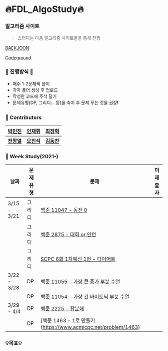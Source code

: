 # :fire:FDL_AlgoStudy:fire:

### 알고리즘 사이트

> 스터디는 다음 알고리즘 사이트들을 통해 진행

[BAEKJOON](https://www.acmicpc.net/)

[Codeground](https://www.codeground.org/)

### 🐥 진행방식 🐥
- 매주 1-2문제씩 풀이
- 각자 폴더 생성 후 업로드
- 작성한 코드에 주석 달기 
- 문제유형(DP, 그리디... 등)을 숙지 후 문제 푸는 것을 권장:exclamation:

### :rainbow: Contributors
| [박민진](https://github.com/parkminjin99) | [인재휘](https://github.com/JaeHuiIn) | [최장혁](https://github.com/CryptoPizza0813) |
|:-------------------:|:-------------------:|:-------------------:|
|   **[전창열](https://github.com/africanssong)**   | **[오진석](https://github.com/jinseok3121)** | **[김동찬](https://github.com/FDL-dc)** |

### :dart: Week Study(2021-)
| 날짜 | 문제유형      | 문제                                                         | 미제출자 | 
| ---- | ------------- | ------------------------------------------------------------ | ------ |
| 3/15 - 3/21 | 그리디   | [백준 11047 - 동전 0](https://www.acmicpc.net/problem/11047) | |
|  | 그리디   | [백준 2875 - 대회 or 인턴](https://www.acmicpc.net/problem/2875) | |
|  | 그리디   | [SCPC 6회 1차예선 1번 - 다이어트](https://www.codeground.org/) | |
| 3/22 - 3/28 | DP | [백준 11055 - 가장 큰 증가 부분 수열](https://www.acmicpc.net/problem/11055) | |
|  | DP   | [백준 11054 - 가장 긴 바이토닉 부분 수열](https://www.acmicpc.net/problem/11054) | |
| 3/29 - 4/4 | DP   | [백준 2225 - 합분해](https://www.acmicpc.net/problem/2225) | |
|  | DP   | [백준 1463 - 1로 만들기(https://www.acmicpc.net/problem/1463) | |



### 💡목표💡 
